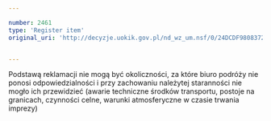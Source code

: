 ```yaml
---

number: 2461
type: 'Register item'
original_uri: 'http://decyzje.uokik.gov.pl/nd_wz_um.nsf/0/24DCDF980837247DC12578E600240862?OpenDocument'


---
```


Podstawą reklamacji nie mogą być okoliczności, za które biuro podróży nie ponosi odpowiedzialności i przy zachowaniu należytej staranności nie mogło ich przewidzieć (awarie techniczne środków transportu, postoje na granicach, czynności celne, warunki atmosferyczne w czasie trwania imprezy)
